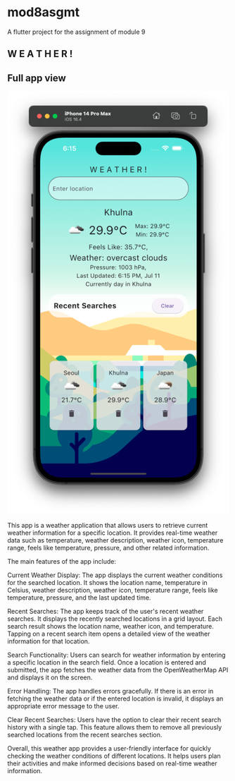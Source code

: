 # mod8asgmt

A flutter project for the assignment of module 9

## W E A T H E R !


## Full app view
![Alt Text](assets/screenshots/ss1.png)

This app is a weather application that allows users to retrieve current weather information for a specific location. It provides real-time weather data such as temperature, weather description, weather icon, temperature range, feels like temperature, pressure, and other related information.

The main features of the app include:

Current Weather Display: The app displays the current weather conditions for the searched location. It shows the location name, temperature in Celsius, weather description, weather icon, temperature range, feels like temperature, pressure, and the last updated time.

Recent Searches: The app keeps track of the user's recent weather searches. It displays the recently searched locations in a grid layout. Each search result shows the location name, weather icon, and temperature. Tapping on a recent search item opens a detailed view of the weather information for that location.

Search Functionality: Users can search for weather information by entering a specific location in the search field. Once a location is entered and submitted, the app fetches the weather data from the OpenWeatherMap API and displays it on the screen.

Error Handling: The app handles errors gracefully. If there is an error in fetching the weather data or if the entered location is invalid, it displays an appropriate error message to the user.

Clear Recent Searches: Users have the option to clear their recent search history with a single tap. This feature allows them to remove all previously searched locations from the recent searches section.

Overall, this weather app provides a user-friendly interface for quickly checking the weather conditions of different locations. It helps users plan their activities and make informed decisions based on real-time weather information.


